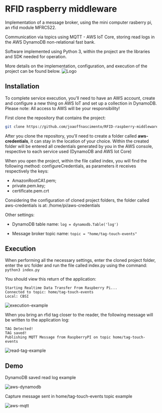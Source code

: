 # RFID raspberry middleware

Implementation of a message broker, using the mini computer rasberry pi, an rfid module MFRC522.

Communication via topics using MQTT - AWS IoT Core, storing read logs in the AWS DynamoDB non-relational fast bank.

Software implemented using Python 3, within the project are the libraries and SDK needed for operation.

More details on the implementation, configuration, and execution of the project can be found below.
![Logo](https://i.ibb.co/JrCjtGb/IMG-20211212-141045.jpg)

## Installation

To complete service execution, you'll need to have an AWS account, create and configure a new thing on AWS IoT and set up a collection in DynamoDB. Please note: All access to AWS will be your responsibility!

First clone the repository that contains the project:

```bash
git clone https://github.com/joaoffnascimento/RFID-raspberry-middleware.git
```

After you clone the repository, you'll need to create a folder called **aws-credentials**, it can stay in the location of your choice. Within the created folder will be entered all credentials generated by you in the AWS console, respective to each service used (DynamoDB and AWS Iot Core)

When you open the project, within the file called index, you will find the following method: configureCredentials, as parameters it receives respectively the keys:

- AmazonRootCA1.pem;
- private.pem.key;
- certificate.pem.crt

Considering the configuration of cloned project folders, the folder called aws-credentials is at: /home/pi/aws-credentials

Other settings:

- DynamoDB table name: `log = dynamodb.Table('log')`

- Message broker topic name: `topic = "home/tag-touch-events"`

## Execution

When performing all the necessary settings, enter the cloned project folder, enter the src folder and run the file called index.py using the command: `python3 index.py`

You should view this return of the application:

```shell
Starting Realtime Data Transfer From Raspberry Pi...
Connected to topic: home/tag-touch-events
Local: CBSI
```

![execution-example](https://i.ibb.co/rmDFG58/execution-return.png)

When you bring an rfid tag closer to the reader, the following message will be written to the application log:

```shell
TAG Detected!
TAG saved!
Publishing MQTT Message from RaspberryPI on topic home/tag-touch-events
```

![read-tag-example](https://i.ibb.co/vJ6Mkkx/read-tag.png)

## Demo

DynamoDB saved read log example

![aws-dynamodb](https://i.ibb.co/YjPCrFX/Screenshot-from-2021-12-12-15-02-08.png)

Capture message sent in home/tag-touch-events topic example

![aws-mqtt](https://i.ibb.co/5j4Wt3L/Screenshot-from-2021-12-12-15-06-20.png)
